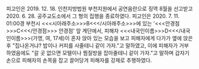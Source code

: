 피고인은 2019. 12. 18. 인천지방법원 부천지원에서 공연음란으로 징역 8월을 선고받고 2020. 6. 28. 공주교도소에서 그 형의 집행을 종료하였다.
피고인은 2020. 7. 11. 01:00경 부천시 <<<시아래주소>>>B<<</시아래주소>>>에 있는 '<<<안경점>>>C<<</안경점>>> 안경점' 앞 계단에서, 피해자 <<<내국인이름>>>D<<</내국인이름>>>(가명, 여, 17세)이 혼자 앉아 있는 모습을 보고 피해자에게 다가가 옆에 앉은 후 "집나온거냐? 밥이나 커피를 사줄테니 같이 가자."고 말하였고, 이에 피해자가 거부하였음에도 "갈 곳 없으면 모텔이나 찜질방을 잡아줄테니 같이 가자."고 말하며 갑자기 손으로 피해자의 손목을 잡고 끌어당겨 피해자를 강제로 추행하였다.